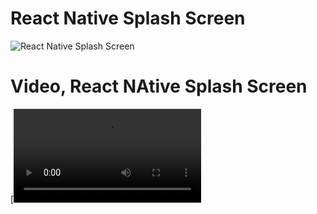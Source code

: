 # React Native Splash Screen
![React Native Splash Screen](https://res.cloudinary.com/drimg72d1/image/upload/v1631051008/apresentacao.jpg)

# Video, React NAtive Splash Screen
[![Video](https://res.cloudinary.com/drimg72d1/video/upload/v1631052291/Apresentacao.mp4)
